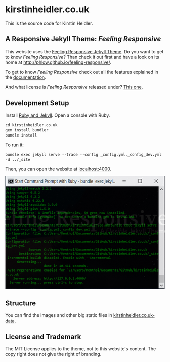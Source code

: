 # kirstinheidler.co.uk

This is the source code for Kirstin Heidler.

## A Responsive Jekyll Theme: *Feeling Responsive*

This website uses the 
[Feeling Responsive Jekyll Theme](https://github.com/Phlow/feeling-responsive).
Do you want to get to know *Feeling Responsive*? Than check it out first and have a look on its home at  <http://phlow.github.io/feeling-responsive/>.

To get to know *Feeling Responsive* check out all the features explained in the [documentation][1].

And what license is *Feeling Responsive* released under? [This one][2].

## Development Setup

Install [Ruby and Jekyll](https://jekyllrb.com/docs/installation/windows/).
Open a console with Ruby.

```
cd kirstinheidler.co.uk
gem install bundler
bundle install
```

To run it:

```
bundle exec jekyll serve --trace --config _config.yml,_config_dev.yml -d ../_site
```

Then, you can open the website at [localhost:4000](http://localhost:4000/).

![](images/readme-console.png)


## Structure

You can find the images and other big static files in 
[kirstinheidler.co.uk-data](https://github.com/kirstin/kirstinheidler.co.uk-data).




## License and Trademark

The MIT License applies to the theme, not to this website's content.
The copy right does not give the right of branding.


 [1]: http://phlow.github.io/feeling-responsive/documentation/
 [2]: https://github.com/Phlow/feeling-responsive/blob/gh-pages/LICENSE
 [3]: http://phlow.github.io/feeling-responsive/info/
 [4]: https://www.youtube.com/watch?v=rLS-BEvlEyY
 [5]: https://github.com/TWiStErRob
 [6]: https://phlow.github.io/feeling-responsive/changelog/
 [7]: http://phlow.github.io/feeling-responsive/
 [8]: http://phlow.github.io/simplicity/
 [9]: #
 [10]: #
